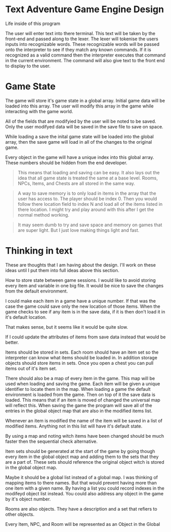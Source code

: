 
# Text Adventure Game Engine Design


Life inside of this program

The user will enter text into there terminal.
This text will be taken by the front-end and passed along to the lexer.
The lexer will tokenise the users inputs into recognizable words.
These recognizable words will be passed onto the interpreter to see if they match any known commands.
If it is recognized as a valid command then the interpreter executes that command in the current environment.
The command will also give text to the front end to display to the user.

# Game State

The game will store it's game state in a global array.
Initial game data will be loaded into this array.
The user will modify this array in the game while interacting with the game world.

All of the fields that are modifyied by the user will be noted to be saved.
Only the user modifyed data will be saved in the save file to save on space.

While loading a save the inital game state will be loaded into the global array, then the save game will load in all of the changes to the original game.

Every object in the game will have a unique index into this global array.
These numbers should be hidden from the end developer.

> This means that loading and saving can be easy.
> It also lays out the idea that all game state is treated the same at a base level.
> Rooms, NPCs, Items, and Chests are all stored in the same way.

> A way to save memory is to only load in items in the array that the user has access to.
> The player should be index 0. Then you would follow there location field to index N and load all of the items listed in there location.
> I might try and play around with this after I get the normal method working.

> It may seem dumb to try and save space and memory on games that are super light.
> But I just love making things light and fast.

# Thinking in text

These are thoughts that I am having about the design.
I'll work on these ideas until I put them into full ideas above this section.


How to store state between game sessions.
I would like to avoid storing every item and variable in one big file.
It would be nice to save the changes from the default environment.

I could make each item in a game have a unique number.
If that was the case the game could save only the new location of those items.
When the game checks to see if any item is in the save data, if it is then don't load it in it's default location.

That makes sense, but it seems like it would be quite slow.

If I could update the attributes of items from save data instead that would be better.


Items should be stored in sets.
Each room should have an item set so the interpreter can know what items should be loaded in.
In addition storage objects should store items in sets. Once you open a chest you can pull items out of it's item set.

There should also be a map of every item in the game. This map will be used when loading and saving the game.
Each item will be given a unique identifier to locate them in the map.
When loading a game the default environment is loaded from the game. Then on top of it the save data is loaded.
This means that if an item is moved of changed the universal map will reflect this.
When saving the game the program will save all of the entries in the global object map that are also in the modified items list.

Whenever an item is modified the name of the item will be saved in a list of modified items. Anything not in this list will have it's default state.


By using a map and noting witch items have been changed should be much faster then the sequential check alternative.


Item sets should be generated at the start of the game by going though every item in the global object map and adding them to the sets that they are a part of.
These sets should reference the original object witch is stored in the global object map.


Maybe it should be a global list instead of a global map.
I was thinking of mapping items to there names. But that would prevent having more than one item with a given name.
By having a list you could record indexes in the modifeyd object list instead.
You could also address any object in the game by it's object number.

Rooms are also objects. They have a description and a set that refiers to other objects.




Every Item, NPC, and Room will be represented as an Object in the Global 



